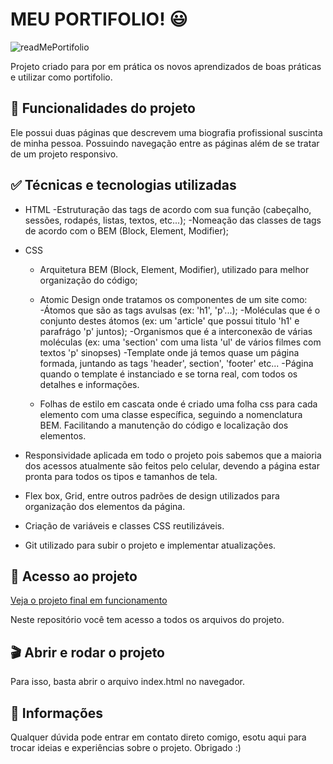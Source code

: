 # MEU PORTIFOLIO! 😃

![readMePortifolio](https://github.com/joaohcorrales/Portifolio/assets/90198535/210db880-cd50-4fcd-b6ad-a1f7dec4ee00)

Projeto criado para por em prática os novos aprendizados de boas práticas e utilizar como portifolio.

## 🔨 Funcionalidades do projeto

Ele possui duas páginas que descrevem uma biografia profissional suscinta de minha pessoa. Possuindo navegação entre as páginas além de se tratar de um projeto responsivo.

## ✅ Técnicas e tecnologias utilizadas

- HTML
    -Estruturação das tags de acordo com sua função (cabeçalho, sessões, rodapés, listas, textos, etc...);
    -Nomeação das classes de tags de acordo com o BEM (Block, Element, Modifier);

- CSS
    - Arquitetura BEM (Block, Element, Modifier), utilizado para melhor organização do código;
    - Atomic Design onde tratamos os componentes de um site como:
        -Átomos que são as tags avulsas (ex: 'h1', 'p'...);
        -Moléculas que é o conjunto destes átomos (ex: um 'article' que possui titulo 'h1' e parafrágo 'p' juntos);
        -Organismos que é a interconexão de várias moléculas (ex: uma 'section' com uma lista 'ul' de vários filmes com textos 'p' sinopses)
        -Template onde já temos quase um página formada, juntando as tags 'header', section', 'footer' etc...
        -Página quando o template é instanciado e se torna real, com todos os detalhes e informações.

    - Folhas de estilo em cascata onde é criado uma folha css para cada elemento com uma classe específica, seguindo a nomenclatura BEM. Facilitando a manutenção do código e localização dos elementos.

- Responsividade aplicada em todo o projeto pois sabemos que a maioria dos acessos atualmente são feitos pelo celular, devendo a página estar pronta para todos os tipos e tamanhos de tela.

- Flex box, Grid, entre outros padrões de design utilizados para organização dos elementos da página.

- Criação de variáveis e classes CSS reutilizáveis.

- Git utilizado para subir o projeto e implementar atualizações.

## 📁 Acesso ao projeto

[Veja o projeto final em funcionamento](https://portifolio-phi-rose.vercel.app/index.html)

Neste repositório você tem acesso a todos os arquivos do projeto.

## 🎬 Abrir e rodar o projeto

Para isso, basta abrir o arquivo index.html no navegador.

## 🚩 Informações

Qualquer dúvida pode entrar em contato direto comigo, esotu aqui para trocar ideias e experiências sobre o projeto. Obrigado :)